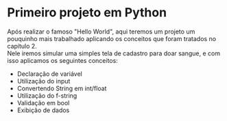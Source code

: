# Primeiro projeto em Python
Após realizar o famoso "Hello World", aqui teremos um projeto um pouquinho mais trabalhado aplicando os conceitos que foram tratados no capítulo 2.\
Nele iremos simular uma simples tela de cadastro para doar sangue, e com isso aplicamos os seguintes conceitos:
- Declaração de variável
- Utilização do input
- Convertendo String em int/float
- Utilização do f-string
- Validação em bool
- Exibição de dados
